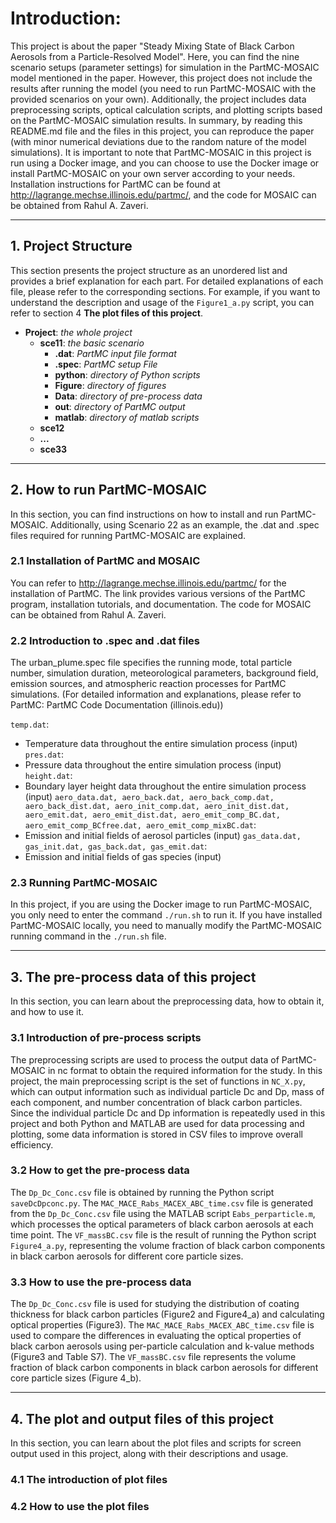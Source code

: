 # Introduction:
This project is about the paper "Steady Mixing State of Black Carbon Aerosols from a Particle-Resolved Model". Here, you can find the nine scenario setups (parameter settings) for simulation in the PartMC-MOSAIC model mentioned in the paper. However, this project does not include the results after running the model (you need to run PartMC-MOSAIC with the provided scenarios on your own). Additionally, the project includes data preprocessing scripts, optical calculation scripts, and plotting scripts based on the PartMC-MOSAIC simulation results. In summary, by reading this README.md file and the files in this project, you can reproduce the paper (with minor numerical deviations due to the random nature of the model simulations). It is important to note that PartMC-MOSAIC in this project is run using a Docker image, and you can choose to use the Docker image or install PartMC-MOSAIC on your own server according to your needs. Installation instructions for PartMC can be found at http://lagrange.mechse.illinois.edu/partmc/, and the code for MOSAIC can be obtained from Rahul A. Zaveri.

***
## 1. Project Structure
This section presents the project structure as an unordered list and provides a brief explanation for each part. For detailed explanations of each file, please refer to the corresponding sections. For example, if you want to understand the description and usage of the ```Figure1_a.py``` script, you can refer to section 4 **The plot files of this project**.

- **Project**: *the whole project*
    - **sce11**: *the basic scenario*
        - **.dat**: *PartMC input file format*
        - **.spec**: *PartMC setup File*
        - **python**: *directory of Python scripts*
        - **Figure**: *directory of figures*
        - **Data**: *directory of pre-process data*
        - **out**: *directory of PartMC output*
        - **matlab**: *directory of matlab scripts*
    - **sce12**
    - **...**
    - **sce33**

***
## 2. How to run PartMC-MOSAIC
In this section, you can find instructions on how to install and run PartMC-MOSAIC. Additionally, using Scenario 22 as an example, the .dat and .spec files required for running PartMC-MOSAIC are explained.

### 2.1 Installation of PartMC and MOSAIC
You can refer to http://lagrange.mechse.illinois.edu/partmc/ for the installation of PartMC. The link provides various versions of the PartMC program, installation tutorials, and documentation. The code for MOSAIC can be obtained from Rahul A. Zaveri.

### 2.2 Introduction to .spec and .dat files
The urban_plume.spec file specifies the running mode, total particle number, simulation duration, meteorological parameters, background field, emission sources, and atmospheric reaction processes for PartMC simulations. (For detailed information and explanations, please refer to PartMC: PartMC Code Documentation (illinois.edu))

```temp.dat```: 
- Temperature data throughout the entire simulation process (input)
```pres.dat```: 
- Pressure data throughout the entire simulation process (input)
```height.dat```: 
- Boundary layer height data throughout the entire simulation process (input)
```aero_data.dat, aero_back.dat, aero_back_comp.dat, aero_back_dist.dat, aero_init_comp.dat, aero_init_dist.dat, aero_emit.dat, aero_emit_dist.dat, aero_emit_comp_BC.dat, aero_emit_comp_BCfree.dat, aero_emit_comp_mixBC.dat```: 
- Emission and initial fields of aerosol particles (input)
```gas_data.dat, gas_init.dat, gas_back.dat, gas_emit.dat```: 
- Emission and initial fields of gas species (input)

### 2.3 Running PartMC-MOSAIC
In this project, if you are using the Docker image to run PartMC-MOSAIC, you only need to enter the command ```./run.sh``` to run it. If you have installed PartMC-MOSAIC locally, you need to manually modify the PartMC-MOSAIC running command in the ```./run.sh``` file.
***
## 3. The pre-process data of this project
In this section, you can learn about the preprocessing data, how to obtain it, and how to use it.

### 3.1 Introduction of pre-process scripts
The preprocessing scripts are used to process the output data of PartMC-MOSAIC in nc format to obtain the required information for the study. In this project, the main preprocessing script is the set of functions in ```NC_X.py```, which can output information such as individual particle Dc and Dp, mass of each component, and number concentration of black carbon particles. Since the individual particle Dc and Dp information is repeatedly used in this project and both Python and MATLAB are used for data processing and plotting, some data information is stored in CSV files to improve overall efficiency.

### 3.2 How to get the pre-process data
The ```Dp_Dc_Conc.csv``` file is obtained by running the Python script ```saveDcDpconc.py```.
The ```MAC_MACE_Rabs_MACEX_ABC_time.csv``` file is generated from the ```Dp_Dc_Conc.csv``` file using the MATLAB script ```Eabs_perparticle.m```, which processes the optical parameters of black carbon aerosols at each time point.
The ```VF_massBC.csv``` file is the result of running the Python script ```Figure4_a.py```, representing the volume fraction of black carbon components in black carbon aerosols for different core particle sizes.

### 3.3 How to use the pre-process data
The ```Dp_Dc_Conc.csv``` file is used for studying the distribution of coating thickness for black carbon particles (Figure2 and Figure4_a) and calculating optical properties (Figure3).
The ```MAC_MACE_Rabs_MACEX_ABC_time.csv``` file is used to compare the differences in evaluating the optical properties of black carbon aerosols using per-particle calculation and k-value methods (Figure3 and Table S7).
The ```VF_massBC.csv``` file represents the volume fraction of black carbon components in black carbon aerosols for different core particle sizes (Figure 4_b).

***
## 4. The plot and output files of this project
In this section, you can learn about the plot files and scripts for screen output used in this project, along with their descriptions and usage.
### 4.1 The introduction of plot files

### 4.2 How to use the plot files
